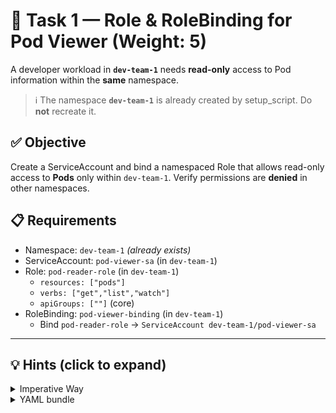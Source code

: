 # 🧩 Task 1 — Role & RoleBinding for Pod Viewer (Weight: 5)

A developer workload in **`dev-team-1`** needs **read-only** access to Pod information within the **same** namespace.

> ℹ️ The namespace **`dev-team-1`** is already created by setup_script. Do **not** recreate it.

## ✅ Objective
Create a ServiceAccount and bind a namespaced Role that allows read-only access to **Pods** only within `dev-team-1`. Verify permissions are **denied** in other namespaces.

## 📋 Requirements
- Namespace: `dev-team-1` *(already exists)*
- ServiceAccount: `pod-viewer-sa` (in `dev-team-1`)
- Role: `pod-reader-role` (in `dev-team-1`)
  - `resources: ["pods"]`
  - `verbs: ["get","list","watch"]`
  - `apiGroups: [""]` (core)
- RoleBinding: `pod-viewer-binding` (in `dev-team-1`)
  - Bind `pod-reader-role` → `ServiceAccount dev-team-1/pod-viewer-sa`

---

## 💡 Hints (click to expand)
<details>
<summary>Imperative Way</summary>

```bash
kubectl create sa pod-viewer-sa -n dev-team-1

kubectl create role pod-reader-role \
  --resource=pods \
  --verb=get --verb=list --verb=watch \
  -n dev-team-1

kubectl create rolebinding pod-viewer-binding \
  --role=pod-reader-role \
  --serviceaccount=dev-team-1:pod-viewer-sa \
  -n dev-team-1
</details>

<details> <summary>Verify with impersonation</summary>
# Can read in dev-team-1
kubectl auth can-i list pods \
  --as=system:serviceaccount:dev-team-1:pod-viewer-sa \
  -n dev-team-1

# Must be denied in default
kubectl auth can-i list pods \
  --as=system:serviceaccount:dev-team-1:pod-viewer-sa \
  -n default
```
</details>

<details> <summary>YAML bundle</summary>
apiVersion: v1
kind: ServiceAccount
metadata:
  name: pod-viewer-sa
  namespace: dev-team-1
---
apiVersion: rbac.authorization.k8s.io/v1
kind: Role
metadata:
  name: pod-reader-role
  namespace: dev-team-1
rules:
- apiGroups: [""]
  resources: ["pods"]
  verbs: ["get","list","watch"]
---
apiVersion: rbac.authorization.k8s.io/v1
kind: RoleBinding
metadata:
  name: pod-viewer-binding
  namespace: dev-team-1
subjects:
- kind: ServiceAccount
  name: pod-viewer-sa
  namespace: dev-team-1
roleRef:
  apiGroup: rbac.authorization.k8s.io
  kind: Role
  name: pod-reader-role
```
</details>
